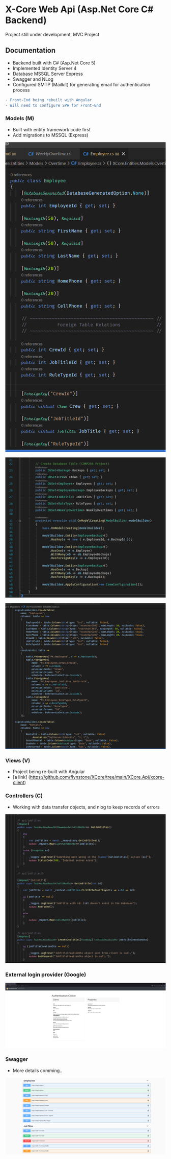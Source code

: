 # X-Core Web Api (Asp.Net Core C# Backend)

Project still under development, MVC Project

## Documentation

- Backend built with C# (Asp.Net Core 5)
- Implemented Identity Server 4
- Database MSSQL Server Express
- Swagger and NLog
- Configured SMTP (Mailkit) for generating email for authentication process

```diff
- Front-End being rebuilt with Angular
- Will need to configure SPA for Front-End
```

### Models (M)

- Built with entity framework code first
- Add migrations to MSSQL (Express)


!["screenshot description"](./assets/model.png)

!["screenshot description"](./assets/dataset.png)

!["screenshot description"](./assets/migration.png)


### Views (V)

- Project being re-built with Angular
- [a link] (https://github.com/flynstone/XCore/tree/main/XCore.Api/xcore-client)


### Controllers (C)

- Working with data transfer objects, and nlog to keep records of errors

!["screenshot description"](./assets/controller.png)

### External login provider (Google)
!["screenshot description"](./XCore.Api/xcore-client/src/assets/img/authentication-cookie.png)

### Swagger

- More details comming..

!["screenshot description"](./assets/swagger.png)


